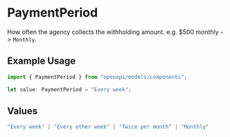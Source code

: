 # PaymentPeriod

How often the agency collects the withholding amount. e.g. $500 monthly -> `Monthly`.

## Example Usage

```typescript
import { PaymentPeriod } from "openapi/models/components";

let value: PaymentPeriod = "Every week";
```

## Values

```typescript
"Every week" | "Every other week" | "Twice per month" | "Monthly"
```